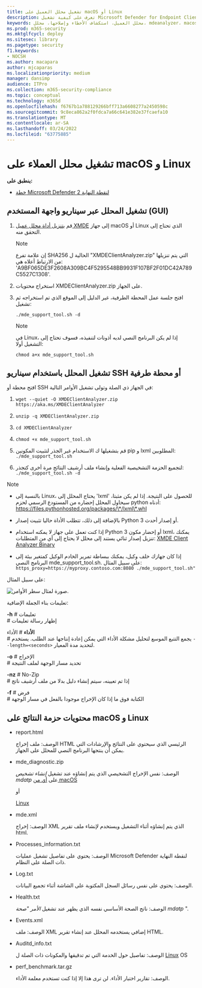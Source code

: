 ```yaml
---
title: تشغيل محلل العميل على macOS أو Linux
description: تعرف على كيفية تشغيل Microsoft Defender for Endpoint Client Analyzer على macOS أو Linux
keywords: محلل العميل، استكشاف الأخطاء وإصلاحها، محلل، mdeanalyzer، macos، linux، mdeanalyzer
ms.prod: m365-security
ms.mktglfcycl: deploy
ms.sitesec: library
ms.pagetype: security
f1.keywords:
- NOCSH
ms.author: macapara
author: mjcaparas
ms.localizationpriority: medium
manager: dansimp
audience: ITPro
ms.collection: m365-security-compliance
ms.topic: conceptual
ms.technology: m365d
ms.openlocfilehash: f6767b1a788129266bff713a6608277a2450598c
ms.sourcegitcommit: 9c8eca862a2f0fdca7a66c641e382e37fcaefa10
ms.translationtype: MT
ms.contentlocale: ar-SA
ms.lasthandoff: 03/24/2022
ms.locfileid: "63775885"
---
```

# <a name="run-the-client-analyzer-on-macos-and-linux"></a>تشغيل محلل العملاء على macOS و Linux


**ينطبق على:**
- [خطة Microsoft Defender لنقطة النهاية 2](https://go.microsoft.com/fwlink/p/?linkid=2154037)

## <a name="running-the-analyzer-through-gui-scenario"></a>تشغيل المحلل عبر سيناريو واجهة المستخدم (GUI)

1. قم [بتنزيل أداة محلل عميل XMDE](https://aka.ms/XMDEClientAnalyzer) إلى جهاز macOS أو Linux الذي تحتاج إلى التحقق منه.

   > [!NOTE]
   > إن علامة تفرع SHA256 الحالية ل "XMDEClientAnalyzer.zip" التي يتم تنزيلها من الارتباط أعلاه هي: 'A9BF065DE3F2608A309BC4F5295548BB9931F107BF2F01DC42A789C5527C1308'.

2. استخراج محتويات XMDEClientAnalyzer.zip على الجهاز.

3. افتح جلسة عمل المحطة الطرفية، غير الدليل إلى الموقع الذي تم استخراجه ثم تشغيل:

   `./mde_support_tool.sh -d`

   > [!NOTE]
   > في Linux، إذا لم يكن البرنامج النصي لديه أذونات لتنفيذه، فسوف تحتاج إلى التشغيل أولا:
   >
   > `chmod a+x mde_support_tool.sh`

## <a name="running-the-analyzer-using-a-terminal-or-ssh-scenario"></a>تشغيل المحلل باستخدام سيناريو SSH أو محطة طرفية

افتح محطة أو SSH في الجهاز ذي الصلة وتولى تشغيل الأوامر التالية:

1. `wget --quiet -O XMDEClientAnalyzer.zip https://aka.ms/XMDEClientAnalyzer`

2. `unzip -q XMDEClientAnalyzer.zip`

3. `cd XMDEClientAnalyzer`

4. `chmod +x mde_support_tool.sh`

3. قم بتشغيلها ك الاستخدام غير الجذر لتثبيت المكونين pip و lxml المطلوبين: `./mde_support_tool.sh`

4. لتجميع الحزمة التشخيصية الفعلية وإنشاء ملف أرشيف النتائج مرة أخرى كتجذر: `./mde_support_tool.sh -d`

> [!NOTE]
> - بالنسبة إلى Linux، يحتاج المحلل إلى 'lxml' للحصول على النتيجة. إذا لم يكن مثبتا، سيحاول المحلل إحضاره من المستودع الرسمي لحزم python أدناه: <https://files.pythonhosted.org/packages/\*/lxml\*.whl>
> 
> - بالإضافة إلى ذلك، تتطلب الأداة حاليا تثبيت إصدار Python 3 أو إصدار أحدث.
>
> - إذا كنت تعمل على جهاز لا يمكنه استخدام Python 3 أو إحضار مكون lxml، يمكنك تنزيل إصدار ثنائي يستند إلى محلل لا يحتاج إلى أي من المتطلبات: [XMDE Client Analyzer Binary](https://aka.ms/XMDEClientAnalyzerBinary)
>
> - إذا كان جهازك خلف وكيل، يمكنك ببساطة تمرير الخادم الوكيل كمتغير بيئة إلى البرنامج النصي mde_support_tool.sh. على سبيل المثال: `https_proxy=https://myproxy.contoso.com:8080 ./mde_support_tool.sh"`

على سبيل المثال:

![صورة لمثال سطر الأوامر.](images/4ca188f6c457e335abe3c9ad3eddda26.png)

تعليمات بناء الجملة الإضافية:

**-h** \# تعليمات<br>
\# إظهار رسالة تعليمات

**الأداء** \# الأداء<br>
\# يجمع التتبع الموسع لتحليل مشكلة الأداء التي يمكن إعادة إنتاجها عند الطلب. يستخدم `--length=<seconds>` لتحديد مدة المعيار.

**-o** \# الإخراج<br>
\# تحديد مسار الوجهة لملف النتيجة

**-nz** \# No-Zip<br>
\# إذا تم تعيينه، سيتم إنشاء دليل بدلا من ملف أرشيف ناتج

**-f** \# فرض<br>
\# الكتابة فوق ما إذا كان الإخراج موجودا بالفعل في مسار الوجهة

## <a name="result-package-contents-on-macos-and-linux"></a>محتويات حزمة النتائج على macOS و Linux

- report.html

  الوصف: ملف إخراج HTML الرئيسي الذي سيحتوي على النتائج والإرشادات التي يمكن أن ينتجها البرنامج النصي للمحلل على الجهاز.

- mde_diagnostic.zip

  الوصف: نفس الإخراج التشخيصي الذي يتم إنشاؤه عند تشغيل *إنشاء تشخيص mdatp* على [أي من macOS](/windows/security/threat-protection/microsoft-defender-atp/mac-resources#collecting-diagnostic-information)

  أو

  [Linux](/windows/security/threat-protection/microsoft-defender-atp/linux-resources#collect-diagnostic-information)

- mde.xml

  الوصف: إخراج XML الذي يتم إنشاؤه أثناء التشغيل ويستخدم لإنشاء ملف تقرير html.

- Processes_information.txt

  الوصف: يحتوي على تفاصيل تشغيل عمليات Microsoft Defender لنقطة النهاية ذات الصلة على النظام.

- Log.txt

  الوصف: يحتوي على نفس رسائل السجل المكتوبة على الشاشة أثناء تجميع البيانات.

- Health.txt

  الوصف: ناتج الصحة الأساسي نفسه الذي يظهر عند تشغيل *الأمر "صحة mdatp* ".

- Events.xml

  الوصف: ملف XML إضافي يستخدمه المحلل عند إنشاء تقرير HTML.

- Auditd_info.txt

  الوصف: تفاصيل حول الخدمة التي تم تدقيقها والمكونات ذات الصلة ل [Linux](/windows/security/threat-protection/microsoft-defender-atp/linux-support-events) OS

- perf_benchmark.tar.gz

  الوصف: تقارير اختبار الأداء. لن ترى هذا إلا إذا كنت تستخدم معلمة الأداء.
